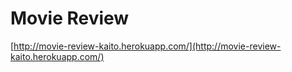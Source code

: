 # Movie Review

[http://movie-review-kaito.herokuapp.com/](http://movie-review-kaito.herokuapp.com/)
